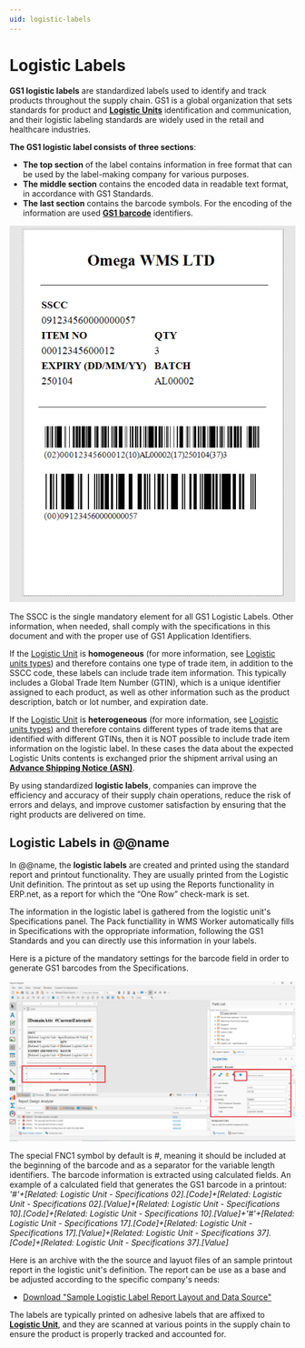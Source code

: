 ```yaml
---
uid: logistic-labels
---
```


# Logistic Labels 
**GS1 logistic labels** are standardized labels used to identify and track products throughout the supply chain. GS1 is a global organization that sets standards for product and **[Logistic Units](index.md)** identification and communication, and their logistic labeling standards are widely used in the retail and healthcare industries.

**The GS1 logistic label consists of three sections**:
-	**The top section** of the label contains information in free format that can be used by the label-making company for various purposes.
-	**The middle section** contains the encoded data in readable text format, in accordance with GS1 Standards.
-	**The last section** contains the barcode symbols. For the encoding of the information are used **[GS1 barcode](/modules/logistics/wms/gs1-barcodes.md)** identifiers.

![Logistic Label](pictures/logistic-label.png)

The SSCC is the single mandatory element for all GS1 Logistic Labels. Other information, when needed, shall comply with the specifications in this document and with the proper use of GS1 Application Identifiers.

If the [Logistic Unit](index.md) is **homogeneous** (for more information, see [Logistic units types](index.md#logistic-units-types)) and therefore contains one type of trade item, in addition to the SSCC code, these labels can include trade item information. This typically includes a Global Trade Item Number (GTIN), which is a unique identifier assigned to each product, as well as other information such as the product description, batch or lot number, and expiration date. 

If the [Logistic Unit](index.md) is **heterogeneous** (for more information, see [Logistic units types](index.md#logistic-units-types)) and therefore contains different types of trade items that are identified with different GTINs, then it is NOT possible to include trade item information on the logistic label. In these cases the data about the expected Logistic Units contents is exchanged prior the shipment arrival using an **[Advance Shipping Notice (ASN)](asn.md)**. 

By using standardized **logistic labels**, companies can improve the efficiency and accuracy of their supply chain operations, reduce the risk of errors and delays, and improve customer satisfaction by ensuring that the right products are delivered on time.

## Logistic Labels in @@name

In @@name, the **logistic labels** are created and printed using the standard report and printout functionality. They are usually printed from the Logistic Unit definition. The printout as set up using the Reports functionality in ERP.net, as a report for which the “One Row” check-mark is set.

The information in the logistic label is gathered from the logistic unit's Specifications panel. The Pack functiallity in WMS Worker automatically fills in Specifications with the oppropriate information, following the GS1 Standards and you can directly use this information in your labels.

Here is a picture of the mandatory settings for the barcode field in order to generate GS1 barcodes from the Specifications.

![Barcode Generation Setttings](pictures/set-up-label.png)

The special FNC1 symbol by default is #, meaning it should be included at the beginning of the barcode and as a separator for the variable length identifiers. The barcode information is extracted using calculated fields. An example of a calculated field that generates the GS1 barcode in a printout:
<br/>*'#'+[Related: Logistic Unit - Specifications 02].[Code]+[Related: Logistic Unit - Specifications 02].[Value]+[Related: Logistic Unit - Specifications 10].[Code]+[Related: Logistic Unit - Specifications 10].[Value]+'#'+[Related: Logistic Unit - Specifications 17].[Code]+[Related: Logistic Unit - Specifications 17].[Value]+[Related: Logistic Unit - Specifications 37].[Code]+[Related: Logistic Unit - Specifications 37].[Value]*

Here is an archive with the the source and layuot files of an sample printout report in the logistic unit's definition. The report can be use as a base and be adjusted according to the specific company's needs:

- <a id="raw-url" href="https://github.com/ErpNetDocs/tech/raw/master/modules/logistics/wms/logistic-units/pictures/Logistic_Label_Layout_and_Source.zip">Download "Sample Logistic Label Report Layout and Data Source"</a>


The labels are typically printed on adhesive labels that are affixed to **[Logistic Unit](index.md)**, and they are scanned at various points in the supply chain to ensure the product is properly tracked and accounted for.

